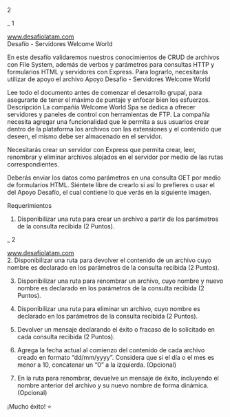 
2
 
_                                                                                                                        1 
 
www.desafiolatam.com                                                                                                                                                                                                                                                                                                                                                                                                                                                                                                                                                      
Desafío - Servidores Welcome World 
 
En este desafío validaremos nuestros conocimientos de CRUD de archivos con File System, 
además de verbos y parámetros para consultas HTTP y formularios HTML y servidores con 
Express.  Para  lograrlo,  necesitarás  utilizar  de  apoyo  el  archivo    Apoyo  Desafío  -  Servidores 
Welcome World 
 
Lee todo el documento antes de comenzar el desarrollo  grupal, para asegurarte de tener el 
máximo de puntaje y enfocar bien los esfuerzos. 
Descripción 
La  compañía  Welcome  World  Spa  se  dedica  a  ofrecer  servidores  y  paneles  de  control  con 
herramientas de FTP. La compañía necesita agregar una funcionalidad que le permita a sus 
usuarios  crear  dentro  de  la  plataforma  los  archivos  con  las  extensiones y  el  contenido  que 
deseen, el mismo debe ser almacenado en el servidor. 
 
Necesitarás  crear  un  servidor  con  Express  que  permita  crear,  leer,  renombrar  y  eliminar 
archivos alojados en el servidor por medio de las rutas correspondientes. 
 
Deberás enviar  los  datos  como  parámetros en  una  consulta  GET  por  medio  de formularios 
HTML. Siéntete libre de crearlo si así lo prefieres o usar el del Apoyo Desafío, el cual contiene 
lo que verás en la siguiente imagen. 
 
Requerimientos 
 
1. Disponibilizar una ruta para crear un archivo a partir de los parámetros de la consulta 
recibida (2 Puntos). 
 
 
_                                                                                                                        2 
 
www.desafiolatam.com                                                                                                                                                                                                                                                                                                                                                                                                                                                                                                                                                      
2. Disponibilizar  una  ruta  para  devolver  el  contenido  de  un  archivo  cuyo  nombre  es 
declarado en los parámetros de la consulta recibida (2 Puntos).  
 
3. Disponibilizar  una  ruta  para  renombrar un  archivo,  cuyo  nombre  y  nuevo  nombre  es 
declarado en los parámetros de la consulta recibida (2 Puntos). 
 
4. Disponibilizar  una  ruta  para  eliminar  un  archivo,  cuyo  nombre  es  declarado  en  los 
parámetros de la consulta recibida (2 Puntos). 
 
5. Devolver un mensaje declarando el éxito o fracaso de lo solicitado en cada consulta 
recibida (2 Puntos). 
 
6. Agrega la fecha actual al comienzo del contenido de cada archivo creado en formato 
“dd/mm/yyyy”. Considera que si el día o el mes es menor a 10, concatenar un “0” a la 
izquierda. (Opcional) 
 
7. En la ruta para renombrar, devuelve un mensaje de éxito, incluyendo el nombre anterior 
del archivo y su nuevo nombre de forma dinámica. (Opcional) 
 
 
¡Mucho éxito!  ⭐
 
